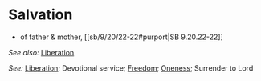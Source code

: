 # Salvation

* of father & mother, [[sb/9/20/22-22#purport|SB 9.20.22-22]]

*See also:* [Liberation](entries/liberation.md)

*See:* [Liberation](entries/liberation.md); Devotional service; [Freedom](entries/freedom.md); [Oneness](entries/oneness.md); Surrender to Lord
